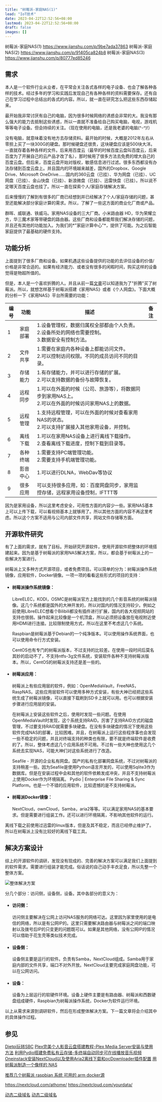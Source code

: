 ```yaml
---
title: "树莓派-家庭NAS(1)"
lead: "IoT技术"
date: 2023-04-22T12:52:56+08:00
lastmod: 2023-04-22T12:52:56+08:00
draft: false
images: []
---
```


树莓派-家庭NAS(1)   https://www.jianshu.com/p/9be7ada37863
树莓派-家庭NAS(2)   https://www.jianshu.com/p/91405ca824b8
树莓派-家庭NAS(3)   https://www.jianshu.com/p/80777ed85246

## 需求
本人是一个软件行业从业者，在平常会关注各式各样的电子设备、也会了解各种各样的技术。经过多年的学习和实践后发现自己有各种各样的资料需要保存。还有自己在学习过程中总结出的各式的内容。所以，就一直在研究怎么把这些东西存储起来。

最开始我非常讨厌有自己的电脑，因为很多时候网络的诱惑会非常的大。我没有那么强大的能力去抵制这些诱惑，所以一直就不准备给自己购买电脑，电视，游戏机等等电子设备。但会持续的关注。（现在使用的电脑，还是我老婆的电脑\(\^\-\^\)\!）

没有电脑，就意味着没有地方去存储资料。最开始的时候，大概是2012年左右从零担上买了一块300G的硬盘。那时候硬盘还很贵，这块硬盘应该是500块大洋。一直就存着各种各样的文件。后来用百度云（最早的时候百度云盘叫百度云，后来百度为了开展自己的云产品才改了名），那时候用了很多方法去免费的增大自己的百度云盘。但后来，百度云盘开始对版权，敏感信息进行过滤。很多东西都没有办法存储到百度云盘上。并且国内的环境越来越差，国外的Dropbox、Google Drive、Microsoft OneDrive……国内的360云盘（已挂）、华为网盘（已挂）、UC网盘（已挂）、金山快盘（已挂）、新浪微盘（已挂）、迅雷快盘（已挂）。所以说不定哪天百度云盘也挂了。所以一直在探索个人/家庭存储解决方案。

后来慢慢的了解到有很多的厂商已经想到并已经解决了个人/家庭存储的问题，甚至还能解决部分家庭计算的需求。所以，了解了一些这方面的商业化厂商或产品。

群晖、威联通、铁威马。家用NAS设备的三大厂商。小米路由器 HD，华为荣耀立方，华三魔术家等带硬盘的路由器。这些厂商和设备都能帮我们解决存储的问题，并且还有其他的功能加入。为我们的*"家庭计算中心"*，提供了可能。为之后智能家庭提供了最基础的硬件支持。

## 功能分析

上面提到了很多厂商和设备。如果机遇这些设备提供的功能的去评估设备的价值/价格是非常合适的。如果有经济能力、或者没有很多的闲暇时间，购买这样的设备觉得是物超所值的。

但是，本人是一个喜欢折腾的人。并且从前一篇[文章](https://www.jianshu.com/p/60394b51d17f)可以知道我为了"折腾"买了树莓派。所以，就想怎样基于树莓派搭建《家用NAS》或者《个人网盘》。下面大概的分析一下《家用NAS》平台所需要的功能：


|编号|功能|描述|备注|
|--|--|--|--|
|1|家庭部署|1.设备管理权，数据归属权全部都由个人负责。<br>2.设备所处的网络也需要控制。<br>3.数据安全有控制方法。||
|2|文件共享|1.需要在家庭内各种设备上都能访问文件。<br>2.可以控制访问权限。不同的成员访问不同的目录。||
|3|存储能力|1.有存储能力，并可以进行存储的扩展。<br>2.可以支持数据的备份与故障恢复。||
|4|远程同步|1.可以在外面的时候（公司、旅游等），将数据同步到家用NAS上。<br>2.可以在外面的时候访问家用NAS上的数据。||
|5|远程管理|1.支持远程管理，可以在外面的时候对查看家用NAS的状态。<br>2.可以支持扩展接入其他家用设备，并控制。||
|6|离线下载|1.可以在家用NAS设备上进行离线下载操作。<br>2.查看离线下载进度，控制下载到目录等。||
|7|各种终端|1.需要支持PC端管理功能。<br>2.需要支持手机端管理功能。||
|8|影音中心|1.可以进行DLNA，WebDav等协议||
|9|很多应用|可以支持很多应用，如：百度网盘同步，家用监控存储，远程家用设备控制，IFTTT等||

因为是家用设备，所以这里考虑安全，可用性方面的内容少一些。家用NAS基本上可以上传下载，可以看视频基本上就够用了。所以其他方面的内容不再这里考虑。所以这个方案不适用与公司内部文件共享，网站文件存储等方面。

## 开源软件研究

有了上面的需求，就有了目标。开始研究开源软件，使用开源软件把整体的环境搭建起来。因为是基于树莓派的家用NAS解决方案，所以，都会基于树莓派上的一些解决方案进行。

树莓派上又多种方式开源项目，或者免费项目。可以简单的分为：树莓派操作系统镜像，应用软件，Docker镜像。一项一项的看看这些形式的项目的支持：
*   #### 树莓派操作系统镜像：
    LibreELEC，KODI，OSMC是树莓派官方上能找到的几个影音系统的树莓派镜像。这几个系统都是国外的大神开发的，所以对国内的情况支持较少。例如之前使用LibreELEC想看个Bilibili都没有插件进行扩展，国内的各大视频网站的支持也很弱。操作起来比较像是一个机顶盒，所以必须把设备放在电视附近使用HDMI进行连接。比较限制使用方式，所以在这里不考虑这几个系统。

    Raspbian是树莓派基于Debian的一个纯净版本。可以使用操作系统界面，也可以使用命令行方式安装。

     CentOS也有专门的树莓派版本，不过支持的比较差。在使用一段时间后莫名其妙的启动不了，不支持ntfs-3g文件系统，安装软件各种不支持树莓派版本。所以，CentOS的树莓派支持还是差一些的。

*   #### 树莓派应用：
    树莓派上有些应用层的软件，例如：OpenMediaVault，FreeNAS，RaspNAS。这些应用层软件可以使用多种方式安装，有些大神已经把这些系统生成了树莓派镜像，可以直接下载刷到SD卡上就可以用。也可以根据安装步骤进行应用层的安装。

    在树莓派上安装这些软件之后，使用时发现一些问题。在使用OpenMediaVault时发现，这个系统支持RAID。厉害了支持RAID方式的磁盘管理，不过要支持RAID就需要多块硬盘。在没有多块硬盘的情况下使用这些软件完成NAS的部署，比较困难。并且，在树莓派上运行这些程序事也会发现一些不稳定的问题，并且对终端支持的种类也有限，要不就是终端软件是收费的了。所以，整体考虑这几个应用系统不可用。不过有一些大神也使用这几个系统去实现NAS，可能大神们对这些系统进行了改造。

     Seafile - 开源的企业私有网盘。国产的私有化部署网盘系统，不过对树莓派的支持稍差一些。因为Seafile是使用Python语言开发的，可以使用Sqlite3作为数据库。但是在安装过程中会和其他的软件依赖发成冲突，并且不支持树莓派上使用Docker作为环境隔离。
      Pydio | Enterprise File Sharing & Sync Platform。也是一个不错的应用软件，比较遗憾的是不支持树莓派。

*   #### 树莓派Docker镜像：
    NextCloud，ownCloud，Samba，aria2等等。可以满足家用NAS的基本要求。但是需要进行组装工作。还可以进行环境隔离，不影响其他软件的运行。

离线下载之前使用过迅雷的linux版本，但是及其不稳定，而且已经停止维护了。所以在树莓派上没有比较好的离线下载工具。

## 解决方案设计

综上的开源软件的调研，发现没有现成的、完善的解决方案可以满足我们上面提到的软件需求。需要进行组装才能完成。俗话说的自己动手丰衣足食，所以先整一个整体方案。

![整体解决方案](https://upload-images.jianshu.io/upload_images/2454595-b55c8625200daf8c.png?imageMogr2/auto-orient/strip%7CimageView2/2/w/1240)

分几个部分：访问侧，设备侧，设备。其中各部分的意义为：
*   #### 访问侧：
    访问侧主要解决在公网上访问NAS服务的网络可达。这里因为家里使用的是电信的网络，所以是有公网IP的。这里只需要解决路由器与树莓派之间的端口映射以及拨号后IP的只变更的问题既可以。如果是其他网络，没有公网IP的情况可以借助于花生壳等类似技术完成。

*   #### 设备侧：
    设备侧主要是运行的软件。负责有Samba，NextCloud组成。Samba用于家庭内部的文件共享，端口不对外开放。NextCloud主要完成家庭网盘功能，可以在公网访问。

*   #### 设备：
    设备为上层运行的软硬件环境。设备上硬件主要是有路由器、树莓派和西数硬盘组成硬件，Raspbian为树莓派操作系统，Docker为软件运行环境。

以上从需求来源到调研软件，然后在形成整体解决方案。下一篇文章将会介绍其中的具体操作过程。

## 参见
[Dietpi玩转SBC](https://post.smzdm.com/p/700751/)
[Plex完美个人影音云盘搭建教程-Plex Media Server安装与使用方法](https://wzfou.com/plex/)
[利用Pydio搭建免费私有云存储-多终端自动同步可在线播放音乐视频](https://wzfou.com/pydio/)
[Oneinstack安装NextCloud以及使用Aria2离线下载和ocDownloader插件配置](https://wzfou.com/nextcloud-lixian/)
[用树莓派制造一个像样的 NAS](http://shumeipai.nxez.com/2018/11/01/a-raspberry-pi-nas-that-really-look-like-a-nas.html)

[推荐几个树莓派 raspbian 系统 可用的 arm docker源](https://www.cnblogs.com/zihunqingxin/p/8638514.html)


https://nextcloud.com/athome/
https://nextcloud.com/yourdata/

[动态二级域名](https://dns.xsazz.com/)
[动态二级域名](http://88.yaofu.cn/reg/)
